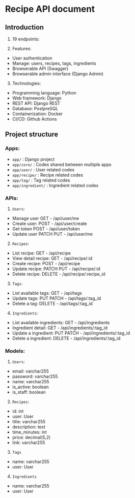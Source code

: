 # Recipe API document

## Introduction

1. 19 endpoints:

2. Features:

- User authentication
- Manage: users, recipes, tags, ingredients
- Browserable API (Swagger)
- Browserable admin interface (Django Admin)

3. Technologies:

- Programming language: Python
- Web framework: Django
- REST API: Django REST
- Database: PostpreSQL
- Containerization: Docker
- CI/CD: Github Actions

## Project structure

### Apps:

- `app/` : Django project
- `app/core/` : Codes shared between multiple apps
- `app/user/` : User related codes
- `app/recipe/` : Recipe related codes
- `app/tag/` : Tag related codes
- `app/ingredient/` : Ingredient related codes

### APIs:

1. `Users`:

- Manage user GET - /api/user/me
- Create user: POST - /api/user/create
- Get token POST - /api/user/token
- Update user PATCH PUT - /api/user/me

2. `Recipes`:

- List recipe: GET - /api/recipe
- View detail recipe: GET - /api/recipe/:id
- Create recipe: POST - /api/recipe
- Update recipe: PATCH PUT - /api/recipe/:id
- Delete recipe: DELETE - /api/recipe/:recipe_id

3. `Tags`:

- List available tags: GET - /api/tags
- Update tags: PUT PATCH - /api/tags/:tag_id
- Delete a tag: DELETE - /api/tags/:tag_id

4. `Ingredients`:

- List available ingredients: GET - /api/ingredients
- Ingredient detail: GET - /api/ingredients/:tag_id
- Update a ingredient: PUT PATCH - /api/ingredients/:tag_id
- Delete a ingredient: DELETE - /api/ingredients/:tag_id

### Models:

1. `Users`:

- email: varchar255
- password: varchar255
- name: varchar255
- is_active: boolean
- is_staff: boolean

2. `Recipes`:

- id: int
- user: User
- title: varchar255
- description: text
- time_minutes: int
- price: decimal(5,2)
- link: varchar255

3. `Tags`

- name: varchar255
- user: User

4. `Ingredients`

- name: varchar255
- user: User
